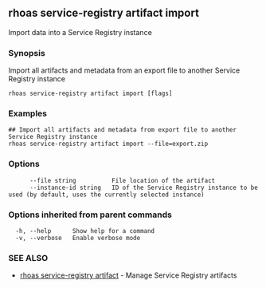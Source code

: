## rhoas service-registry artifact import

Import data into a Service Registry instance

### Synopsis

Import all artifacts and metadata from an export file to another Service Registry instance


```
rhoas service-registry artifact import [flags]
```

### Examples

```
## Import all artifacts and metadata from export file to another Service Registry instance
rhoas service-registry artifact import --file=export.zip

```

### Options

```
      --file string          File location of the artifact
      --instance-id string   ID of the Service Registry instance to be used (by default, uses the currently selected instance)
```

### Options inherited from parent commands

```
  -h, --help      Show help for a command
  -v, --verbose   Enable verbose mode
```

### SEE ALSO

* [rhoas service-registry artifact](rhoas_service-registry_artifact.md)	 - Manage Service Registry artifacts

